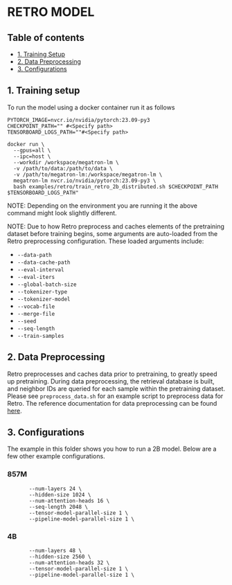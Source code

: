 # RETRO MODEL

## Table of contents
- [1. Training Setup](#1-training-setup)
- [2. Data Preprocessing](#2-data-preprocessing)
- [3. Configurations](#3-configurations)

## 1. Training setup
<a id="markdown-training-setup" name="training-setup"></a>

To run the model using a docker container run it as follows
```
PYTORCH_IMAGE=nvcr.io/nvidia/pytorch:23.09-py3
CHECKPOINT_PATH="" #<Specify path>
TENSORBOARD_LOGS_PATH=""#<Specify path>

docker run \
  --gpus=all \
  --ipc=host \
  --workdir /workspace/megatron-lm \
  -v /path/to/data:/path/to/data \
  -v /path/to/megatron-lm:/workspace/megatron-lm \
  megatron-lm nvcr.io/nvidia/pytorch:23.09-py3 \
  bash examples/retro/train_retro_2b_distributed.sh $CHECKPOINT_PATH $TENSORBOARD_LOGS_PATH"

```
NOTE: Depending on the environment you are running it the above command might look slightly different.

NOTE: Due to how Retro preprocess and caches elements of the pretraining dataset before training begins, some arguments are auto-loaded from the Retro preprocessing configuration. These loaded arguments include:

- `--data-path`
- `--data-cache-path`
- `--eval-interval`
- `--eval-iters`
- `--global-batch-size`
- `--tokenizer-type`
- `--tokenizer-model`
- `--vocab-file`
- `--merge-file`
- `--seed`
- `--seq-length`
- `--train-samples`


## 2. Data Preprocessing
<a id="markdown-data-preprocessing" name="data-preprocessing"></a>

Retro preprocesses and caches data prior to pretraining, to greatly speed up pretraining. During data preprocessing, the retrieval database is built, and neighbor IDs are queried for each sample within the pretraining dataset. Please see `preprocess_data.sh` for an example script to preprocess data for Retro. The reference documentation for data preprocessing can be found [here](tools/retro/README.md).


## 3. Configurations
<a id="markdown-configurations" name="configurations"></a>
The example in this folder shows you how to run a 2B model. Below are a few other example configurations.

### 857M
```
       --num-layers 24 \
       --hidden-size 1024 \
       --num-attention-heads 16 \
       --seq-length 2048 \
       --tensor-model-parallel-size 1 \
       --pipeline-model-parallel-size 1 \

```

### 4B
```
       --num-layers 48 \
       --hidden-size 2560 \
       --num-attention-heads 32 \
       --tensor-model-parallel-size 1 \
       --pipeline-model-parallel-size 1 \

```
